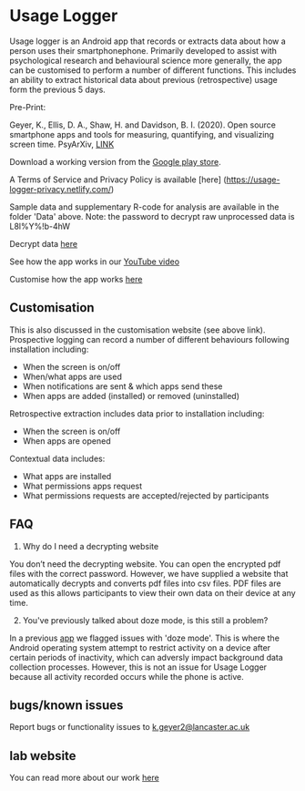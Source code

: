 # Usage Logger

Usage logger is an Android app that records or extracts data about how a person uses their smartphonephone. Primarily developed to assist with psychological research and behavioural science more generally, the app can be customised to perform a number of different functions. This includes an ability to extract historical data about previous (retrospective) usage form the previous 5 days. 

Pre-Print:

Geyer, K., Ellis, D. A., Shaw, H. and Davidson, B. I. (2020). Open source smartphone apps and tools for measuring, quantifying, and visualizing screen time. PsyArXiv, [LINK](https://psyarxiv.com/eqhfa)

Download a working version from the [Google play store](https://play.google.com/store/apps/details?id=geyerk.sensorlab.uractivity&hl=en_GB). 

A Terms of Service and Privacy Policy is available [here] (https://usage-logger-privacy.netlify.com/)

Sample data and supplementary R-code for analysis are available in the folder 'Data' above. Note: the password to decrypt raw unprocessed data is L8l%Y%!b-4hW

Decrypt data [here](https://usage-logger-decrypt.netlify.com/ )

See how the app works in our [YouTube video](https://www.youtube.com/watch?v=VET3PkaNayo&feature=youtu.be)

Customise how the app works [here](https://usage-logger-custom.netlify.com/ )

## Customisation

This is also discussed in the customisation website (see above link). Prospective logging can record a number of different behaviours following installation including: 

* When the screen is on/off
* When/what apps are used
* When notifications are sent & which apps send these
* When apps are added (installed) or removed (uninstalled)

Retrospective extraction includes data prior to installation including:

* When the screen is on/off
* When apps are opened

Contextual data includes: 

* What apps are installed
* What permissions apps request
* What permissions requests are accepted/rejected by participants

## FAQ

1. Why do I need a decrypting website

You don’t need the decrypting website. You can open the encrypted pdf files with the correct password. However, we have supplied a website that automatically decrypts and converts pdf files into csv files. PDF files are used as this allows participants to view their own data on their device at any time. 

2. You've previously talked about doze mode, is this still a problem?

In a previous [app](https://github.com/kris-geyer/pegLog) we flagged issues with 'doze mode'. This is where the Android operating system attempt to restrict activity on a device after certain periods of inactivity, which can adversly impact background data collection processes. However, this is not an issue for Usage Logger because all activity recorded occurs while the phone is active. 

## bugs/known issues

Report bugs or functionality issues to k.geyer2@lancaster.ac.uk

## lab website

You can read more about our work [here](www.psychsensorlab.com)
